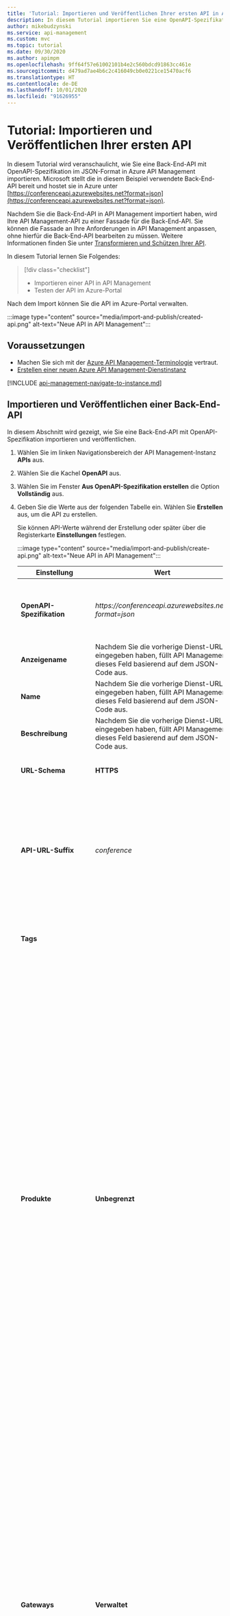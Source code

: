 ```yaml
---
title: 'Tutorial: Importieren und Veröffentlichen Ihrer ersten API in Azure API Management'
description: In diesem Tutorial importieren Sie eine OpenAPI-Spezifikations-API in Azure API Management und testen diese anschließend im Azure-Portal.
author: mikebudzynski
ms.service: api-management
ms.custom: mvc
ms.topic: tutorial
ms.date: 09/30/2020
ms.author: apimpm
ms.openlocfilehash: 9ff64f57e61002101b4e2c560bdcd91863cc461e
ms.sourcegitcommit: d479ad7ae4b6c2c416049cb0e0221ce15470acf6
ms.translationtype: HT
ms.contentlocale: de-DE
ms.lasthandoff: 10/01/2020
ms.locfileid: "91626955"
---
```

# <a name="tutorial-import-and-publish-your-first-api"></a>Tutorial: Importieren und Veröffentlichen Ihrer ersten API

In diesem Tutorial wird veranschaulicht, wie Sie eine Back-End-API mit OpenAPI-Spezifikation im JSON-Format in Azure API Management importieren. Microsoft stellt die in diesem Beispiel verwendete Back-End-API bereit und hostet sie in Azure unter [https://conferenceapi.azurewebsites.net?format=json](https://conferenceapi.azurewebsites.net?format=json).

Nachdem Sie die Back-End-API in API Management importiert haben, wird Ihre API Management-API zu einer Fassade für die Back-End-API. Sie können die Fassade an Ihre Anforderungen in API Management anpassen, ohne hierfür die Back-End-API bearbeiten zu müssen. Weitere Informationen finden Sie unter [Transformieren und Schützen Ihrer API](transform-api.md).

In diesem Tutorial lernen Sie Folgendes:

> [!div class="checklist"]
> * Importieren einer API in API Management
> * Testen der API im Azure-Portal

Nach dem Import können Sie die API im Azure-Portal verwalten.

:::image type="content" source="media/import-and-publish/created-api.png" alt-text="Neue API in API Management":::

## <a name="prerequisites"></a>Voraussetzungen

- Machen Sie sich mit der [Azure API Management-Terminologie](api-management-terminology.md) vertraut.
- [Erstellen einer neuen Azure API Management-Dienstinstanz](get-started-create-service-instance.md)

[!INCLUDE [api-management-navigate-to-instance.md](../../includes/api-management-navigate-to-instance.md)]

## <a name="import-and-publish-a-backend-api"></a>Importieren und Veröffentlichen einer Back-End-API

In diesem Abschnitt wird gezeigt, wie Sie eine Back-End-API mit OpenAPI-Spezifikation importieren und veröffentlichen.

1. Wählen Sie im linken Navigationsbereich der API Management-Instanz **APIs** aus.
1. Wählen Sie die Kachel **OpenAPI** aus.
1. Wählen Sie im Fenster **Aus OpenAPI-Spezifikation erstellen** die Option **Vollständig** aus.
1. Geben Sie die Werte aus der folgenden Tabelle ein. Wählen Sie **Erstellen** aus, um die API zu erstellen.

   Sie können API-Werte während der Erstellung oder später über die Registerkarte **Einstellungen** festlegen.

   :::image type="content" source="media/import-and-publish/create-api.png" alt-text="Neue API in API Management":::


   |Einstellung|Wert|BESCHREIBUNG|
   |-------|-----|-----------|
   |**OpenAPI-Spezifikation**|*https:\//conferenceapi.azurewebsites.net?format=json*|Der Dienst, der die API implementiert. API Management leitet Anfragen an diese Adresse weiter.|
   |**Anzeigename**|Nachdem Sie die vorherige Dienst-URL eingegeben haben, füllt API Management dieses Feld basierend auf dem JSON-Code aus.|Der Name im [Entwicklerportal](api-management-howto-developer-portal.md) angezeigte Name.|
   |**Name**|Nachdem Sie die vorherige Dienst-URL eingegeben haben, füllt API Management dieses Feld basierend auf dem JSON-Code aus.|Ein eindeutiger Name für die API.|
   |**Beschreibung**|Nachdem Sie die vorherige Dienst-URL eingegeben haben, füllt API Management dieses Feld basierend auf dem JSON-Code aus.|Eine optionale Beschreibung der API.|
   |**URL-Schema**|**HTTPS**|Gibt an, welche Protokolle auf die API zugreifen können.|
   |**API-URL-Suffix**|*conference*|Das Suffix wird an die Basis-URL für den API Management-Dienst angehängt. API Management unterscheidet APIs anhand des Suffix. Daher muss jede API eines bestimmten Herausgebers ein eindeutiges Suffix haben.|
   |**Tags**| |Tags zum Organisieren von APIs für die Suche, Gruppierung oder Filterung.|
   |**Produkte**|**Unbegrenzt**|Zuordnung von einer oder mehreren APIs. Jede API Management-Instanz enthält zwei Beispielprodukte: **Starter** und **Unbegrenzt**. Zur Veröffentlichung einer API muss diese einem Produkt zugeordnet werden (in diesem Beispiel **Unbegrenzt**).<br/><br/> Sie können ein Produkt mit mehreren APIs versehen und sie Entwicklern über das Entwicklerportal zur Verfügung stellen. Geben Sie den Produktnamen ein, oder wählen Sie ihn aus, um diese API einem anderen Produkt hinzuzufügen. Wiederholen Sie diesen Schritt, um die API mehreren Produkten hinzuzufügen. Sie können APIs Produkten auch später über die Seite **Einstellungen** hinzufügen.<br/><br/>  Weitere Informationen zu Produkten finden Sie unter [Erstellen und Veröffentlichen eines Produkts](api-management-howto-add-products.md).|
   |**Gateways**|**Verwaltet**|API-Gateways, die die API verfügbar machen. Dieses Feld ist nur bei Diensten mit **Developer**- und **Premium**-Tarif verfügbar.<br/><br/>**Verwaltet** gibt an, dass das Gateway in den API Management-Dienst integriert ist und von Microsoft in Azure gehostet wird. [Selbstgehostete Gateways](self-hosted-gateway-overview.md) sind nur bei Diensten mit Premium- und Developer-Tarif verfügbar. Sie können sie lokal oder in anderen Clouds bereitstellen.<br/><br/> Wenn keine Gateways ausgewählt sind, ist die API nicht verfügbar, und Ihre API-Anforderungen können nicht erfolgreich ausgeführt werden.|
   |**Versionsverwaltung für diese API?**|Auswählen bzw. Aufheben der Auswahl|Weitere Informationen finden Sie unter [Veröffentlichen mehrerer Versionen Ihrer API](api-management-get-started-publish-versions.md).|

   > [!NOTE]
   > Wenn Sie die API für API-Consumer veröffentlichen möchten, müssen Sie sie einem Produkt zuordnen.

2. Klicken Sie auf **Erstellen**.

Falls beim Importieren einer API-Definition Probleme auftreten, helfen Ihnen die Informationen in der [Liste mit den bekannten Problemen und Einschränkungen](api-management-api-import-restrictions.md) weiter.

## <a name="test-the-new-api-in-the-azure-portal"></a>Testen der neuen API im Azure-Portal

Sie können API-Vorgänge direkt über das Azure-Portal aufrufen. Dies ist ein einfacher Weg, die Vorgänge anzuzeigen und zu testen.

1. Wählen Sie im linken Navigationsbereich der API Management-Instanz **APIs** > **Demo Conference API** aus.
1. Wählen Sie die Registerkarte **Test** und dann **GetSpeakers** aus. Auf der Seite werden **Abfrageparameter** und **Header** angezeigt (falls zutreffend). **Ocp-Apim-Subscription-Key** wird automatisch für den Abonnementschlüssel eingefügt, der dieser API zugeordnet ist.
1. Wählen Sie **Senden** aus.

   :::image type="content" source="media/import-and-publish/01-import-first-api-01.png" alt-text="Neue API in API Management":::

   Das Back-End antwortet mit **200 OK** und einigen Daten.

## <a name="next-steps"></a>Nächste Schritte

In diesem Tutorial haben Sie Folgendes gelernt:

> [!div class="checklist"]
> * Importieren Ihrer ersten API
> * Testen der API im Azure-Portal

Im nächsten Tutorial erfahren Sie, wie Sie ein Produkt erstellen und veröffentlichen:

> [!div class="nextstepaction"]
> [Erstellen und Veröffentlichen eines Produkts](api-management-howto-add-products.md)
